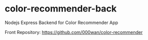 # color-recommender-back
Nodejs Express Backend for Color Recommender App

Front Repository: https://github.com/000wan/color-recommender
